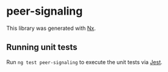 # peer-signaling

This library was generated with [Nx](https://nx.dev).

## Running unit tests

Run `ng test peer-signaling` to execute the unit tests via [Jest](https://jestjs.io).
